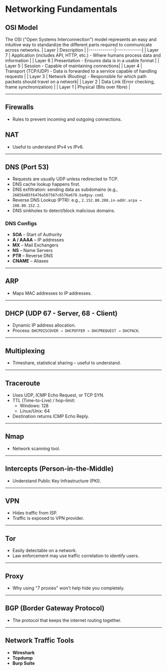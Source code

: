 # Networking Fundamentals

## OSI Model
The OSI ("Open Systems Interconnection") model represents an easy and intuitive way to standardize the different parts required to communicate across networks.
| Layer       | Description |
|-------------|-------------|
| Layer 7     | Application (includes API, HTTP, etc.) - Where humans process data and information |
| Layer 6     | Presentation - Ensures data is in a usable format |
| Layer 5     | Session - Capable of maintaining connections|
| Layer 4     | Transport (TCP/UDP) - Data is forwarded to a service capable of handling requests |
| Layer 3     | Network (Routing) - 	Responsible for which path packets should travel on a network|
| Layer 2     | Data Link (Error checking, frame synchronization) |
| Layer 1     | Physical (Bits over fibre) |

---

## Firewalls

- Rules to prevent incoming and outgoing connections.

## NAT

- Useful to understand IPv4 vs IPv6.

---

## DNS (Port 53)

- Requests are usually UDP unless redirected to TCP.
- DNS cache lookup happens first.
- DNS exfiltration: sending data as subdomains (e.g., `26856485f6476a567567c6576e678.badguy.com`).
- Reverse DNS Lookup (PTR): e.g., `2.152.80.208.in-addr.arpa → 208.80.152.2`.
- DNS sinkholes to detect/block malicious domains.

### DNS Configs

- **SOA** – Start of Authority  
- **A / AAAA** – IP addresses  
- **MX** – Mail Exchangers  
- **NS** – Name Servers  
- **PTR** – Reverse DNS  
- **CNAME** – Aliases  

---

## ARP

- Maps MAC addresses to IP addresses.

---

## DHCP (UDP 67 - Server, 68 - Client)

- Dynamic IP address allocation.
- Process: `DHCPDISCOVER → DHCPOFFER → DHCPREQUEST → DHCPACK`.

---

## Multiplexing

- Timeshare, statistical sharing – useful to understand.

---

## Traceroute

- Uses UDP, ICMP Echo Request, or TCP SYN.
- TTL (Time-to-Live) / hop-limit:  
  - Windows: 128  
  - Linux/Unix: 64  
- Destination returns ICMP Echo Reply.

---

## Nmap

- Network scanning tool.

---

## Intercepts (Person-in-the-Middle)

- Understand Public Key Infrastructure (PKI).

---

## VPN

- Hides traffic from ISP.
- Traffic is exposed to VPN provider.

---

## Tor

- Easily detectable on a network.
- Law enforcement may use traffic correlation to identify users.

---

## Proxy

- Why using "7 proxies" won't help hide you completely.

---

## BGP (Border Gateway Protocol)

- The protocol that keeps the internet routing together.

---

## Network Traffic Tools

- **Wireshark**  
- **Tcpdump**  
- **Burp Suite**
